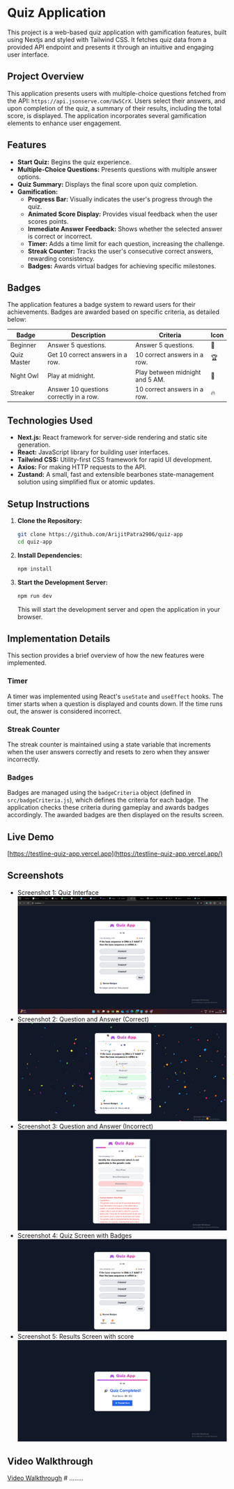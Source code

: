 # Quiz Application

This project is a web-based quiz application with gamification features, built using Nextjs and styled with Tailwind CSS. It fetches quiz data from a provided API endpoint and presents it through an intuitive and engaging user interface.

## Project Overview

This application presents users with multiple-choice questions fetched from the API: `https://api.jsonserve.com/Uw5CrX`. Users select their answers, and upon completion of the quiz, a summary of their results, including the total score, is displayed. The application incorporates several gamification elements to enhance user engagement.

## Features

- **Start Quiz:** Begins the quiz experience.
- **Multiple-Choice Questions:** Presents questions with multiple answer options.
- **Quiz Summary:** Displays the final score upon quiz completion.
- **Gamification:**
  - **Progress Bar:** Visually indicates the user's progress through the quiz.
  - **Animated Score Display:** Provides visual feedback when the user scores points.
  - **Immediate Answer Feedback:** Shows whether the selected answer is correct or incorrect.
  - **Timer:** Adds a time limit for each question, increasing the challenge.
  - **Streak Counter:** Tracks the user's consecutive correct answers, rewarding consistency.
  - **Badges:** Awards virtual badges for achieving specific milestones.

## Badges

The application features a badge system to reward users for their achievements. Badges are awarded based on specific criteria, as detailed below:

| Badge       | Description                             | Criteria                        | Icon |
| ----------- | --------------------------------------- | ------------------------------- | ---- |
| Beginner    | Answer 5 questions.                     | Answer 5 questions.             | 🏅   |
| Quiz Master | Get 10 correct answers in a row.        | 10 correct answers in a row.    | 🏆   |
| Night Owl   | Play at midnight.                       | Play between midnight and 5 AM. | 🌙   |
| Streaker    | Answer 10 questions correctly in a row. | 10 correct answers in a row.    | 🔥   |

## Technologies Used

- **Next.js:** React framework for server-side rendering and static site generation.
- **React:** JavaScript library for building user interfaces.
- **Tailwind CSS:** Utility-first CSS framework for rapid UI development.
- **Axios:** For making HTTP requests to the API.
- **Zustand:** A small, fast and extensible bearbones state-management solution using simplified flux or atomic updates.

## Setup Instructions

1.  **Clone the Repository:**

    ```bash
    git clone https://github.com/ArijitPatra2906/quiz-app
    cd quiz-app
    ```

2.  **Install Dependencies:**

    ```bash
    npm install
    ```

3.  **Start the Development Server:**

    ```bash
    npm run dev
    ```

    This will start the development server and open the application in your browser.

## Implementation Details

This section provides a brief overview of how the new features were implemented.

### Timer

A timer was implemented using React's `useState` and `useEffect` hooks. The timer starts when a question is displayed and counts down. If the time runs out, the answer is considered incorrect.

### Streak Counter

The streak counter is maintained using a state variable that increments when the user answers correctly and resets to zero when they answer incorrectly.

### Badges

Badges are managed using the `badgeCriteria` object (defined in `src/badgeCriteria.js`), which defines the criteria for each badge. The application checks these criteria during gameplay and awards badges accordingly. The awarded badges are then displayed on the results screen.

## Live Demo

[https://testline-quiz-app.vercel.app](https://testline-quiz-app.vercel.app/)

## Screenshots

- Screenshot 1: Quiz Interface
  ![Quiz Interface](screenshots/quiz.png)
- Screenshot 2: Question and Answer (Correct)
  ![Question and Answer (Correct)](screenshots/correct.png)
- Screenshot 3: Question and Answer (Incorrect)
  ![Question and Answer (Incorrect)](screenshots/incorrect.png)
- Screenshot 4: Quiz Screen with Badges
  ![Quiz Screen with Badges](screenshots/badge.png)
- Screenshot 5: Results Screen with score
  ![Results Screen with Badges](screenshots/result.png)

## Video Walkthrough

<a href="https://drive.google.com/file/d/1xzcv5XOBm_cGyZDk-vdHTl0-JIw-an3a/view?usp=sharing" target="_blank">Video Walkthrough</a>
#   . . . . . . . . 
 
 